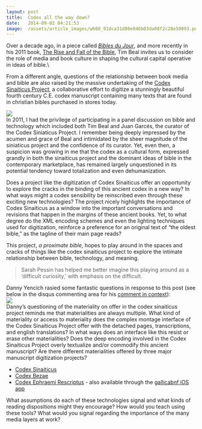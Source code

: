 ```yaml
---
layout:	post
title:	Codex all the way down?
date:	2014-09-02 04:21:53
image:	/assets/article_images/w600_91dca31d08e046b03da08f2c28e50093.png
---
```

Over a decade ago, in a piece called [*Bibles du
Jour*](http://www.timothybeal.com/Beal-BiblesduJour-CHE.pdf), and more
recently in his 2011 book, [The Rise and Fall of the
Bible](http://amzn.com/B004KABBYK), Tim Beal invites us to consider the
role of media and book culture in shaping the cultural capital operative
in ideas of bible.\

From a different angle, questions of the relationship between book media
and bible are also raised by the massive undertaking of the [Codex
Sinaiticus Project](http://www.codexsinaiticus.org), a collaborative
effort to digitize a stunningly beautiful fourth century C.E. codex
manuscript containing many texts that are found in christian bibles
purchased in stores today.

![](/assets/article_images/w600_91dca31d08e046b03da08f2c28e50093.png)\
In 2011, I had the privilege of participating in a panel discussion on
bible and technology which included both Tim Beal and Juan Garcés, the
curator of the Codex Siniaticus Project. I remember being deeply
impressed by the acumen and grace of Beal and intimidated by the sheer
magnitude of the siniaticus project and the confidence of its curator.
Yet, even then, a suspicion was growing in me that the codex as a
cultural form, expressed grandly in both the sinaiticus project and the
dominant ideas of bible in the contemporary marketplace, has remained
largely unquestioned in its potential tendency toward totalization and
even dehumanization.

Does a project like the digitization of Codex Sinaiticus offer an
opportunity to explore the cracks in the binding of this ancient codex
in a new way? In what ways might a codex sensibility be reinscribed even
through these exciting new technologies? The project nicely highlights
the importance of Codex Sinaiticus as a window into the important
conversations and revisions that happen in the margins of these ancient
books. Yet, to what degree do the XML encoding schemes and even the
lighting techniques used for digitization, reinforce a preference for an
original text of “the oldest bible,” as the tagline of their main page
reads?

This project, *a proximate bible*, hopes to play around in the spaces
and cracks of things like the codex sinaiticus project to explore the
intimate relationship between bible, technology, and meaning.

> Sarah Pessin has helped me better imagine this playing around as a
> ‘difficult curiosity,’ with emphasis on the difficult.

Danny Yencich rasied some fantastic questions in response to this post
(see below in the disqus commenting area for his [comment in
context](http://aproximatebible.postach.io/post/codex-all-the-way-down#comment-2016209256)):\
![](/assets/article_images/d7e33c64-52cd-4264-bde7-8fad28a52828.png)\
Danny’s questioning of the materiality on offer in the codex sinaiticus
project reminds me that materialities are always multiple. What kind of
materiality or access to materiality does the complex montage interface
of the Codex Sinaiticus Project offer with the detached pages,
transcriptions, and english translations? In what ways does an interface
like this resist or erase other materialities? Does the deep encoding
involved in the Codex Sinaiticus Project overly textualize and/or
commodify this ancient manuscript? Are there different materialities
offered by three major manuscript digitization projects?

-   [Codex Sinaiticus](http://www.codexsinaiticus.org)
-   [Codex Bezae](http://cudl.lib.cam.ac.uk/view/MS-NN-00002-00041/)
-   [Codex Ephraemi
    Rescriptus](http://gallica.bnf.fr/ark:/12148/btv1b8470433r) - also
    available through the [gallicabnf iOS
    app](https://appsto.re/us/FhPFH.i)

What assumptions do each of these technologies signal and what kinds of
reading dispositions might they encourage? How would you teach using
these tools? What would you signal regarding the importance of the many
media layers at work?